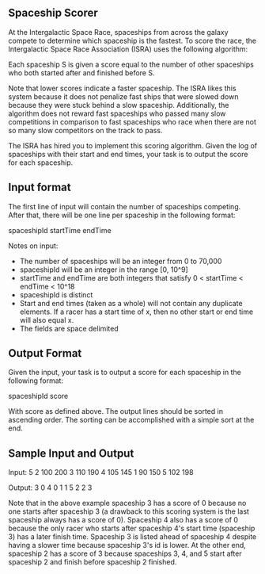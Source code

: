Spaceship Scorer
----------------

At the Intergalactic Space Race, spaceships from across the galaxy compete to determine which spaceship is the fastest. To score the race, the Intergalactic Space Race Association (ISRA) uses the following algorithm:

Each spaceship S is given a score equal to the number of other spaceships who both started after and finished before S.

Note that lower scores indicate a faster spaceship.  The ISRA likes this system because it does not penalize fast ships that were slowed down because they were stuck behind a slow spaceship. Additionally, the algorithm does not reward fast spaceships who passed many slow competitions in comparison to fast spaceships who race when there are not so many slow competitors on the track to pass.

The ISRA has hired you to implement this scoring algorithm.  Given the log of spaceships with their start and end times, your task is to output the score for each spaceship.

Input format
----------------

The first line of input will contain the number of spaceships competing. After that, there will be one line per spaceship in the following format:

spaceshipId startTime endTime

Notes on input:
* The number of spaceships will be an integer from 0 to 70,000
* spaceshipId will be an integer in the range [0, 10^9]
* startTime and endTime are both integers that satisfy 0 < startTime < endTime < 10^18
* spaceshipId is distinct 
* Start and end times (taken as a whole) will not contain any duplicate elements.  If a racer has a start time of x, then no other start or end time will also equal x.
* The fields are space delimited

Output Format
----------------

Given the input, your task is to output a score for each spaceship in the following format:

spaceshipId score

With score as defined above.  The output lines should be sorted in ascending order. The sorting can be accomplished with a simple sort at the end.

Sample Input and Output
-----------------------

Input:
5
2 100 200
3 110 190
4 105 145
1 90 150
5 102 198

Output:
3 0
4 0
1 1
5 2
2 3

Note that in the above example spaceship 3 has a score of 0 because no one starts after spaceship 3 (a drawback to this scoring system is the last spaceship always has a score of 0). Spaceship 4 also has a score of 0 because the only racer who starts after spaceship 4's start time (spaceship 3) has a later finish time. Spaceship 3 is listed ahead of spaceship 4 despite having a slower time because spaceship 3's id is lower.  At the other end, spaceship 2 has a score of 3 because spaceships 3, 4, and 5 start after spaceship 2 and finish before spaceship 2 finished.

